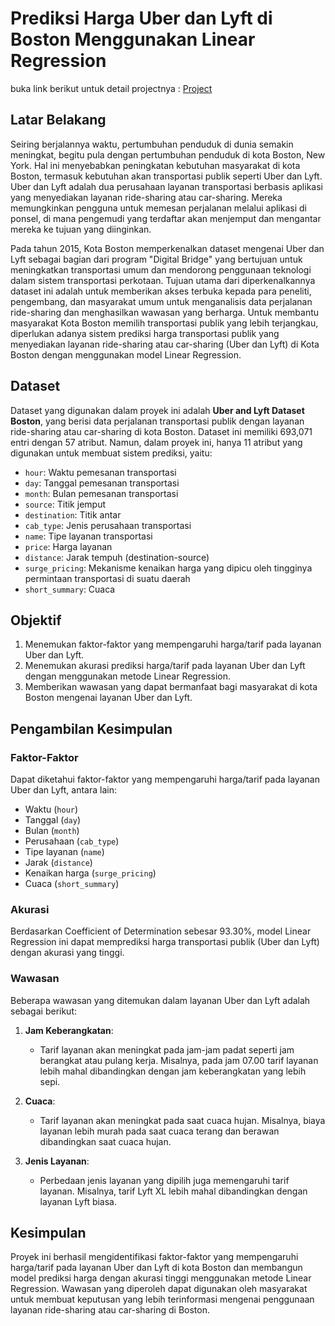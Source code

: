 # Prediksi Harga Uber dan Lyft di Boston Menggunakan Linear Regression

buka link berikut untuk detail projectnya : <a href="[https://readme.com/](https://github.com/fachriansyahmh/Prediksi_Harga_Uber_dan_Lyft_di_Boston_Menggunakan_Linear_Regression/blob/main/PYTN_KampusMerdeka_FP1_Fachriansyah-Muhammad-Haikal.ipynb)" target="_blank">Project</a>

## Latar Belakang

Seiring berjalannya waktu, pertumbuhan penduduk di dunia semakin meningkat, begitu pula dengan pertumbuhan penduduk di kota Boston, New York. Hal ini menyebabkan peningkatan kebutuhan masyarakat di kota Boston, termasuk kebutuhan akan transportasi publik seperti Uber dan Lyft. Uber dan Lyft adalah dua perusahaan layanan transportasi berbasis aplikasi yang menyediakan layanan ride-sharing atau car-sharing. Mereka memungkinkan pengguna untuk memesan perjalanan melalui aplikasi di ponsel, di mana pengemudi yang terdaftar akan menjemput dan mengantar mereka ke tujuan yang diinginkan.

Pada tahun 2015, Kota Boston memperkenalkan dataset mengenai Uber dan Lyft sebagai bagian dari program "Digital Bridge" yang bertujuan untuk meningkatkan transportasi umum dan mendorong penggunaan teknologi dalam sistem transportasi perkotaan. Tujuan utama dari diperkenalkannya dataset ini adalah untuk memberikan akses terbuka kepada para peneliti, pengembang, dan masyarakat umum untuk menganalisis data perjalanan ride-sharing dan menghasilkan wawasan yang berharga. Untuk membantu masyarakat Kota Boston memilih transportasi publik yang lebih terjangkau, diperlukan adanya sistem prediksi harga transportasi publik yang menyediakan layanan ride-sharing atau car-sharing (Uber dan Lyft) di Kota Boston dengan menggunakan model Linear Regression.

## Dataset

Dataset yang digunakan dalam proyek ini adalah **Uber and Lyft Dataset Boston**, yang berisi data perjalanan transportasi publik dengan layanan ride-sharing atau car-sharing di kota Boston. Dataset ini memiliki 693,071 entri dengan 57 atribut. Namun, dalam proyek ini, hanya 11 atribut yang digunakan untuk membuat sistem prediksi, yaitu:

- `hour`: Waktu pemesanan transportasi
- `day`: Tanggal pemesanan transportasi
- `month`: Bulan pemesanan transportasi
- `source`: Titik jemput
- `destination`: Titik antar
- `cab_type`: Jenis perusahaan transportasi
- `name`: Tipe layanan transportasi
- `price`: Harga layanan
- `distance`: Jarak tempuh (destination-source)
- `surge_pricing`: Mekanisme kenaikan harga yang dipicu oleh tingginya permintaan transportasi di suatu daerah
- `short_summary`: Cuaca

## Objektif

1. Menemukan faktor-faktor yang mempengaruhi harga/tarif pada layanan Uber dan Lyft.
2. Menemukan akurasi prediksi harga/tarif pada layanan Uber dan Lyft dengan menggunakan metode Linear Regression.
3. Memberikan wawasan yang dapat bermanfaat bagi masyarakat di kota Boston mengenai layanan Uber dan Lyft.

## Pengambilan Kesimpulan

### Faktor-Faktor

Dapat diketahui faktor-faktor yang mempengaruhi harga/tarif pada layanan Uber dan Lyft, antara lain:

- Waktu (`hour`)
- Tanggal (`day`)
- Bulan (`month`)
- Perusahaan (`cab_type`)
- Tipe layanan (`name`)
- Jarak (`distance`)
- Kenaikan harga (`surge_pricing`)
- Cuaca (`short_summary`)

### Akurasi

Berdasarkan Coefficient of Determination sebesar 93.30%, model Linear Regression ini dapat memprediksi harga transportasi publik (Uber dan Lyft) dengan akurasi yang tinggi.

### Wawasan

Beberapa wawasan yang ditemukan dalam layanan Uber dan Lyft adalah sebagai berikut:

1. **Jam Keberangkatan**:
   - Tarif layanan akan meningkat pada jam-jam padat seperti jam berangkat atau pulang kerja. Misalnya, pada jam 07.00 tarif layanan lebih mahal dibandingkan dengan jam keberangkatan yang lebih sepi.
   
2. **Cuaca**:
   - Tarif layanan akan meningkat pada saat cuaca hujan. Misalnya, biaya layanan lebih murah pada saat cuaca terang dan berawan dibandingkan saat cuaca hujan.
   
3. **Jenis Layanan**:
   - Perbedaan jenis layanan yang dipilih juga memengaruhi tarif layanan. Misalnya, tarif Lyft XL lebih mahal dibandingkan dengan layanan Lyft biasa.

## Kesimpulan

Proyek ini berhasil mengidentifikasi faktor-faktor yang mempengaruhi harga/tarif pada layanan Uber dan Lyft di kota Boston dan membangun model prediksi harga dengan akurasi tinggi menggunakan metode Linear Regression. Wawasan yang diperoleh dapat digunakan oleh masyarakat untuk membuat keputusan yang lebih terinformasi mengenai penggunaan layanan ride-sharing atau car-sharing di Boston.
